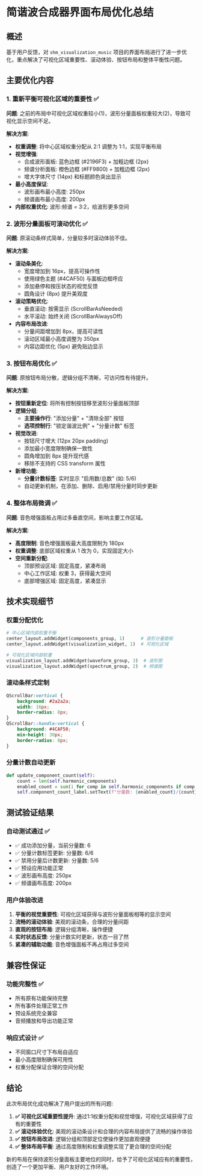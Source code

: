 # 简谐波合成器界面布局优化总结

## 概述
基于用户反馈，对 `shm_visualization_music` 项目的界面布局进行了进一步优化，重点解决了可视化区域重要性、滚动体验、按钮布局和整体平衡性问题。

## 主要优化内容

### 1. 重新平衡可视化区域的重要性 ✅

**问题**: 之前的布局中可视化区域权重较小(1)，波形分量面板权重较大(2)，导致可视化显示空间不足。

**解决方案**:
- **权重调整**: 将中心区域权重分配从 2:1 调整为 1:1，实现平衡布局
- **视觉增强**: 
  - 合成波形面板: 蓝色边框 (#2196F3) + 加粗边框 (2px)
  - 频谱分析面板: 橙色边框 (#FF9800) + 加粗边框 (2px)
  - 增大字体尺寸 (14px) 和标题颜色突出显示
- **最小高度保证**: 
  - 波形画布最小高度: 250px
  - 频谱画布最小高度: 200px
- **内部权重优化**: 波形:频谱 = 3:2，给波形更多空间

### 2. 波形分量面板可滚动优化 ✅

**问题**: 原滚动条样式简单，分量较多时滚动体验不佳。

**解决方案**:
- **滚动条美化**:
  - 宽度增加到 16px，提高可操作性
  - 使用绿色主题 (#4CAF50) 与面板边框呼应
  - 添加悬停和按压状态的视觉反馈
  - 圆角设计 (8px) 提升美观度
- **滚动策略优化**:
  - 垂直滚动: 按需显示 (ScrollBarAsNeeded)
  - 水平滚动: 始终关闭 (ScrollBarAlwaysOff)
- **内容布局改进**:
  - 分量间距增加到 8px，提高可读性
  - 滚动区域最小高度调整为 350px
  - 内容边距优化 (5px) 避免贴边显示

### 3. 按钮布局优化 ✅

**问题**: 原按钮布局分散，逻辑分组不清晰，可访问性有待提升。

**解决方案**:
- **按钮重新定位**: 将所有控制按钮移至波形分量面板顶部
- **逻辑分组**:
  - **主要操作行**: "添加分量" + "清除全部" 按钮
  - **选项控制行**: "锁定谐波比例" + "分量计数" 标签
- **视觉改进**:
  - 按钮尺寸增大 (12px 20px padding)
  - 添加最小宽度限制确保一致性
  - 圆角增加到 8px 提升现代感
  - 移除不支持的 CSS transform 属性
- **新增功能**:
  - **分量计数标签**: 实时显示 "启用数/总数" (如: 5/6)
  - 自动更新机制，在添加、删除、启用/禁用分量时同步更新

### 4. 整体布局微调 ✅

**问题**: 音色增强面板占用过多垂直空间，影响主要工作区域。

**解决方案**:
- **高度限制**: 音色增强面板最大高度限制为 180px
- **权重调整**: 底部区域权重从 1 改为 0，实现固定大小
- **空间重新分配**:
  - 顶部预设区域: 固定高度，紧凑布局
  - 中心工作区域: 权重 3，获得最大空间
  - 底部增强区域: 固定高度，紧凑显示

## 技术实现细节

### 权重分配优化
```python
# 中心区域内部权重平衡
center_layout.addWidget(components_group, 1)      # 波形分量面板
center_layout.addWidget(visualization_widget, 1)  # 可视化区域

# 可视化区域内部权重
visualization_layout.addWidget(waveform_group, 3)  # 波形图
visualization_layout.addWidget(spectrum_group, 2)  # 频谱图
```

### 滚动条样式定制
```css
QScrollBar:vertical {
    background: #2a2a2a;
    width: 16px;
    border-radius: 8px;
}
QScrollBar::handle:vertical {
    background: #4CAF50;
    min-height: 30px;
    border-radius: 8px;
}
```

### 分量计数自动更新
```python
def update_component_count(self):
    count = len(self.harmonic_components)
    enabled_count = sum(1 for comp in self.harmonic_components if comp.enabled)
    self.component_count_label.setText(f"分量数: {enabled_count}/{count}")
```

## 测试验证结果

### 自动测试通过 ✅
- ✅ 成功添加分量，当前分量数: 6
- ✅ 分量计数标签更新: 分量数: 6/6  
- ✅ 禁用分量后计数更新: 分量数: 5/6
- ✅ 预设应用功能正常
- ✅ 波形画布高度: 250px
- ✅ 频谱画布高度: 200px

### 用户体验改进
1. **平衡的视觉重要性**: 可视化区域获得与波形分量面板相等的显示空间
2. **流畅的滚动体验**: 美观的滚动条，合理的分量间距
3. **直观的按钮布局**: 逻辑分组清晰，操作便捷
4. **实时状态反馈**: 分量计数实时更新，状态一目了然
5. **紧凑的辅助功能**: 音色增强面板不再占用过多空间

## 兼容性保证

### 功能完整性 ✅
- 所有原有功能保持完整
- 所有事件处理正常工作
- 预设系统完全兼容
- 音频播放和导出功能正常

### 响应式设计 ✅
- 不同窗口尺寸下布局自适应
- 最小高度限制确保可用性
- 权重分配保证合理的空间分配

## 结论

此次布局优化成功解决了用户提出的所有问题:

1. **✅ 可视化区域重要性提升**: 通过1:1权重分配和视觉增强，可视化区域获得了应有的重要性
2. **✅ 滚动体验优化**: 美观的滚动条设计和合理的内容布局提供了流畅的操作体验  
3. **✅ 按钮布局改进**: 逻辑分组和顶部定位使操作更加直观便捷
4. **✅ 整体布局平衡**: 通过高度限制和权重调整实现了更合理的空间分配

新的布局在保持波形分量面板主要地位的同时，给予了可视化区域应有的重要性，创造了一个更加平衡、用户友好的工作环境。
